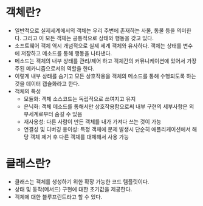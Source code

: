 # 객체란?

- 일반적으로 실제세계에서의 객체는 우리 주변에 존재하는 사물, 동물 등을 의미한다. 그리고 이 모든 객체는 공통적으로 상태와 행동을 갖고 있다.
- 소프트웨어 객체 역시 개념적으로 실제 세계 객체와 유사하다. 객체는 상태를 변수에 저장하고 메소드를 통해 행동을 나타낸다. 
- 메소드는 객체의 내부 상태를 관리/제어 하고 객체간의 커뮤니케이션에 있어서 가장 주된 메카니즘으로서의 역할을 한다. 
- 이렇게 내부 상태를 숨기고 모든 상호작용을 객체의 메소드를 통해 수행되도록 하는 것을 데이터 캡슐화라고 한다. 
- 객체의 특성
	- 모듈화: 객체 소스코드는 독립적으로 쓰여지고 유지
	- 은닉화: 객체 메소드를 통해서만 상호작용함으로써 내부 구현의 세부사항은 외부세계로부터 숨길 수 있음
	- 재사용성: 다른 사람이 만든 객체를 내가 가져다 쓰는 것이 가능
	- 연결성 및 디버깅 용이성: 특정 객체에 문제 발생시 단순히 애플리케이션에서 해당 객체 제거 후 다른 객체를 대체해서 사용 가능

# 클래스란?

- 클래스는 객체를 생성하기 위한 확장 가능한 코드 템플릿이다. 
- 상태 및 동작(메서드) 구현에 대한 초기값을 제공한다.
- 객체에 대한 블루프린트라고 할 수 있다.